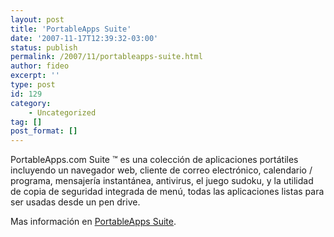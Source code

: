 ```yaml
---
layout: post
title: 'PortableApps Suite'
date: '2007-11-17T12:39:32-03:00'
status: publish
permalink: /2007/11/portableapps-suite.html
author: fideo
excerpt: ''
type: post
id: 129
category:
    - Uncategorized
tag: []
post_format: []
---
```

PortableApps.com Suite ™ es una colección de aplicaciones portátiles incluyendo un navegador web, cliente de correo electrónico, calendario / programa, mensajería instantánea, antivirus, el juego sudoku, y la utilidad de copia de seguridad integrada de menú, todas las aplicaciones listas para ser usadas desde un pen drive.

Mas información en [PortableApps Suite](http://portableapps.com/suite).
